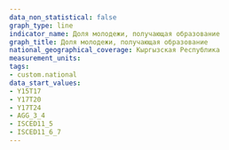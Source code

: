 ```yaml
---
data_non_statistical: false
graph_type: line
indicator_name: Доля молодежи, получающая образование
graph_title: Доля молодежи, получающая образование
national_geographical_coverage: Кыргызская Республика
measurement_units:
tags:
- custom.national
data_start_values:
- Y15T17
- Y17T20
- Y17T24
- AGG_3_4
- ISCED11_5
- ISCED11_6_7
---
```

